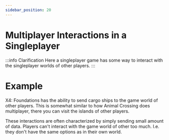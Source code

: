 ```yaml
---
sidebar_position: 20
---
```


# Multiplayer Interactions in a Singleplayer

:::info Clarification
Here a singleplayer game has some way to interact with the singleplayer worlds of other players.
:::

# Example

X4: Foundations has the ability to send cargo ships to the game world of other players. This is somewhat similar to how Animal Crossing does multiplayer, there you can visit the islands of other players.

These interactions are often characterized by simply sending small amount of data. Players can't interact with the game world of other too much. I.e. they don't have the same options as in their own world.
